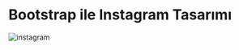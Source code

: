 # Bootstrap ile Instagram Tasarımı
![instagram](https://user-images.githubusercontent.com/95178772/154719240-79cfdeeb-c1d9-4095-9d04-b25867caae19.png)
